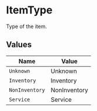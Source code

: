 # ItemType

Type of the item.


## Values

| Name           | Value          |
| -------------- | -------------- |
| `Unknown`      | Unknown        |
| `Inventory`    | Inventory      |
| `NonInventory` | NonInventory   |
| `Service`      | Service        |
